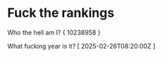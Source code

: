 # Fuck the rankings

Who the hell am I?
{ 10238958 }

What fucking year is it?
[ 2025-02-26T08:20:00Z ]
